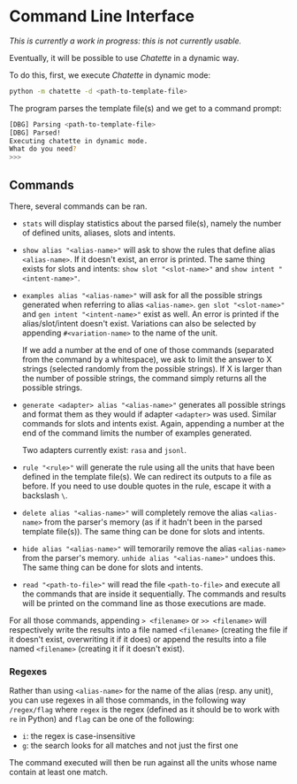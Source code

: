 # Command Line Interface
*This is currently a work in progress: this is not currently usable.*

Eventually, it will be possible to use *Chatette* in a dynamic way.

To do this, first, we execute *Chatette* in dynamic mode:
```bash
python -m chatette -d <path-to-template-file>
```

The program parses the template file(s) and we get to a command prompt:
```bash
[DBG] Parsing <path-to-template-file>
[DBG] Parsed!
Executing chatette in dynamic mode.
What do you need?
>>>
```

## Commands
There, several commands can be ran.

- `stats` will display statistics about the parsed file(s), namely the number of defined units, aliases, slots and intents.

- `show alias "<alias-name>"` will ask to show the rules that define alias `<alias-name>`. If it doesn't exist, an error is printed. The same thing exists for slots and intents: `show slot "<slot-name>"` and `show intent "<intent-name>"`.

- `examples alias "<alias-name>"` will ask for all the possible strings generated when referring to alias `<alias-name>`. `gen slot "<slot-name>"` and `gen intent "<intent-name>"` exist as well. An error is printed if the alias/slot/intent doesn't exist. Variations can also be selected by appending `#<variation-name>` to the name of the unit.
   
   If we add a number at the end of one of those commands (separated from the command by a whitespace), we ask to limit the answer to X strings (selected randomly from the possible strings). If X is larger than the number of possible strings, the command simply returns all the possible strings.
   
- `generate <adapter> alias "<alias-name>"` generates all possible strings and format them as they would if adapter `<adapter>` was used. Similar commands for slots and intents exist. Again, appending a number at the end of the command limits the number of examples generated.

   Two adapters currently exist: `rasa` and `jsonl`.
   
- `rule "<rule>"` will generate the rule using all the units that have been defined in the template file(s). We can redirect its outputs to a file as before. If you need to use double quotes in the rule, escape it with a backslash `\`.

- `delete alias "<alias-name>"` will completely remove the alias `<alias-name>` from the parser's memory (as if it hadn't been in the parsed template file(s)). The same thing can be done for slots and intents.

- `hide alias "<alias-name>"` will temorarily remove the alias `<alias-name>` from the parser's memory. `unhide alias "<alias-name>"` undoes this. The same thing can be done for slots and intents.

- `read "<path-to-file>"` will read the file `<path-to-file>` and execute all the commands that are inside it sequentially. The commands and results will be printed on the command line as those executions are made.

For all those commands, appending `> <filename>` or `>> <filename>` will respectively write the results into a file named `<filename>` (creating the file if it doesn't exist, overwriting it if it does) or append the results into a file named `<filename>` (creating it if it doesn't exist).

### Regexes
Rather than using `<alias-name>` for the name of the alias (resp. any unit), you can use regexes in all those commands, in the following way `/regex/flag` where `regex` is the regex (defined as it should be to work with `re` in Python) and `flag` can be one of the following:

- `i`: the regex is case-insensitive
- `g`: the search looks for all matches and not just the first one

The command executed will then be run against all the units whose name contain at least one match.


